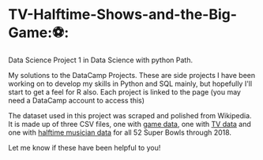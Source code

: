 # TV-Halftime-Shows-and-the-Big-Game:⚽:
Data Science Project 1 in Data Science with python Path.

My solutions to the DataCamp Projects. These are side projects I have been working on to develop my skills in Python and SQL mainly, but hopefully I'll start to get a feel for R also.
Each project is linked to the page (you may need a DataCamp account to access this)

The dataset used in this project was scraped and polished from Wikipedia. It is made up of three CSV files, one with [game data](https://en.wikipedia.org/wiki/List_of_Super_Bowl_champions), one with [TV data](https://en.wikipedia.org/wiki/Super_Bowl_television_ratings) and one with [halftime musician data](https://en.wikipedia.org/wiki/List_of_Super_Bowl_halftime_shows) for all 52 Super Bowls through 2018.

Let me know if these have been helpful to you!
